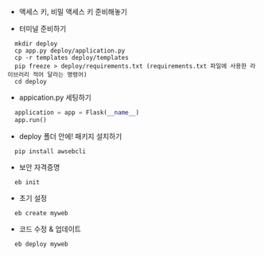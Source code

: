 - 액세스 키, 비밀 액세스 키 준비해놓기

- 터미널 준비하기
```
  mkdir deploy
  cp app.py deploy/application.py
  cp -r templates deploy/templates
  pip freeze > deploy/requirements.txt (requirements.txt 파일에 사용한 라이브러리 적어 달라는 명령어)
  cd deploy
```

- appication.py 세팅하기
```python
  application = app = Flask(__name__)
  app.run()
```

- deploy 폴더 안에! 패키지 설치하기
```
  pip install awsebcli
```

- 보안 자격증명
```
  eb init
```

- 초기 설정
```
  eb create myweb
```
- 코드 수정 & 업데이트
```
  eb deploy myweb
```
